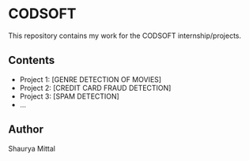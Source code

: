 # CODSOFT

This repository contains my work for the CODSOFT internship/projects.

## Contents
- Project 1: [GENRE DETECTION OF MOVIES]
- Project 2: [CREDIT CARD FRAUD DETECTION]
- Project 3: [SPAM DETECTION]
- ...

## Author
Shaurya Mittal
